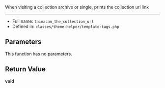
When visiting a collection archive or single, prints the collection url link

***

* Full name: `tainacan_the_collection_url`
* Defined in: `classes/theme-helper/template-tags.php`

## Parameters

This function has no parameters.

## Return Value

**void**
